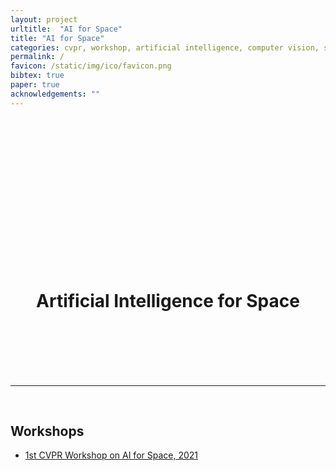 ```yaml
---
layout: project
urltitle:  "AI for Space"
title: "AI for Space"
categories: cvpr, workshop, artificial intelligence, computer vision, space 
permalink: /
favicon: /static/img/ico/favicon.png
bibtex: true
paper: true
acknowledgements: ""
---
```


<br>
<div class="row header-row" id="home">
  <div class="col-xs-12 header-img">  
    <center><br></center>
    <center><br></center>
    <center><br></center>
    <br>
    <br>
    <br>
    <br>
    <br>
    <br>
    <br>
    <br>
    <br>
    <br>
    <center><h1>Artificial Intelligence for Space</h1></center>
    <!-- <center><span style="font-weight:400;">14th of June 2020</span></center> -->
    <br>
    <br>
    <br>
    <br>
    <br>
  </div>
</div>

<hr>


<br>
<div class="row" id="workshop">
  <div class="col-xs-12">
    <h2>Workshops</h2>
  </div>
</div>
<div class="row">
  <div class="col-xs-12">
    <p>
    <ul>
      <li><a href='https://aiforspace.github.io/2021/'>1st CVPR Workshop on AI for Space, 2021</a></li>
    </ul>
    </p>
  </div>
</div> 

